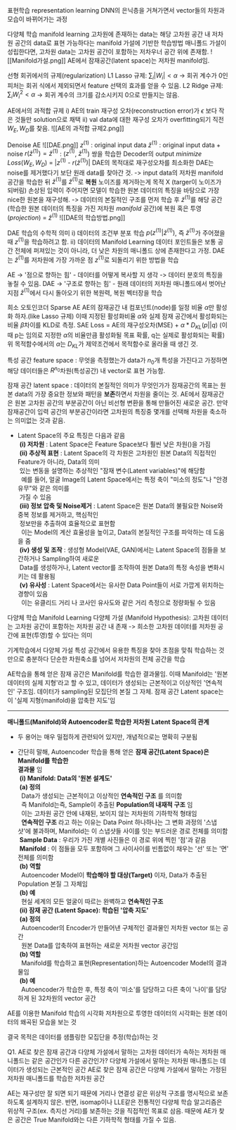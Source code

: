 표현학습 representation learning
DNN의 은닉층을 거쳐가면서 vector들의 차원과 모습이 바뀌어가는 과정

다양체 학습 manifold learning
고차원에 존재하는 data는 해당 고차원 공간 내 저차원 공간의 data로 표현 가능하다는 manifold 가설에 기반한 학습방법
매니폴드 가설이 성립한다면, 고차원 data는 고차원 공간이 포함하는 저차우너 공간 위에 존재함.
![[Manifold가설.png]]
AE에서 잠재공간(latent space)는 저차원 manifold임.

선형 회귀에서의 규제(regularization)
L1 Lasso 규제: $\sum_i |W_i| < \alpha$
	-> 회귀 계수가 0인 피처는 회귀 식에서 제외되면서 feature 선택의 효과를 얻을 수 있음.
L2 Ridge 규제: $\sum_i W_i^2 < \alpha$
	-> 회귀 계수의 크기를 감소시키지  0으로 만들지는 않음.

AE에서의 과적합 규제
i) AE의 train 재구성 오차(reconstruction error)가 $\epsilon$ 보다 작은 것들만 solution으로 채택
ii) val data에 대한 재구성 오차가 overfitting되기 직전 $W_E, W_D$를 찾음.
![[AE의 과적합 규제2.png]]

Denoise AE
![[DAE.png]]
$z^{(1)}$ : original input data
$\check z^{(1)}$ : original input data + noise
$r(\check z^{(1)}) = \hat z^{(1)}$ : ($z^{(1)}$, $\check z^{(1)}$) 쌍을 학습한 Decoder의 output
$minimize$  $Loss(W_E, W_D)$ = |$z^{(1)}$ - $r(\check z^{(1)})$|
DAE의 목적대로 재구성오차를 최소화한 DAE는 noise를 제거했다기 보단 원래 data를 찾아간 것.
	-> input data의 저차원 manifold 공간을 학습한 뒤 $\check z^{(1)}$를 $\hat z^{(1)}$로 **복원**
노이즈를 제거하는게 목적 X (targer이 노이즈가 되버림)
손상된 입력이 주어지면 모델이 학습한 원본 데이터의 특징을 바탕으로 가장 nice한 원본을 재구성해.
	-> 데이터의 본질적인 구조를 먼저 학습 후 $\check z^{(1)}$를 해당 공간(학습한 원본 데이터의 특징을 가진 저차원 $manifold$ 공간)에 복원 혹은 투영($projection$) = $\hat z^{(1)}$
![[DAE의 학습방법.png]]

DAE 학습의 수학적 의미
i) 데이터의 조건부 분포 학습
$p(z^{(1)}|\check z^{(1)})$, 즉 $\check z^{(1)}$가 주어졌을 때 $z^{(1)}$을 학습하려고 함.
ii) 데이터의 Manifold Learning
데이터 포인트들은 보통 공간 전체에 퍼져있는 것이 아니라, 더 낮은 차원의 매니폴드 상에 존재한다고 가정.
DAE는 $\check z^{(1)}$를 저차원에 가장 가까운 점 $z^{(1)}$로 되돌리기 위한 방법을 학습

AE -> '점으로 향하는 힘'
	- 데이터를 어떻게 복사할 지 생각 -> 데이터 분호의 특징을 놓칠 수 있음.
DAE -> '구조로 향하는 힘'
	- 원래 데이터의 저차원 매니폴드에서 벗어난 지점 $\check z^{(1)}$에서 다시 돌아오기 위한 복원력, 복원 벡터장을 학습

희소 오토인코더 Sparse AE
AE의 잠재공간 내 컴포넌트(node)를 일정 비율 $\alpha$만 활성화 하자.(like Lasso 규제)
이때 지정된 활성화비율 $\alpha$와 실제 잠재 공간에서 활성화되는 비율 $\beta$차이를 KLD로 측정.
SAE Loss = AE의 재구성오차(MSE) + $\alpha * D_{KL}(p||q)$
(이때 p는 임의로 지정한 $\alpha$의 비율만큼 활성화될 목표 확률, q는 실제로 활성화되는 확률)
위 목적함수에서의 $\alpha$는 $D_{KL}$가 제약조건에서 목적함수로 올라올 때 생긴 것.

특성 공간 feature space : 무엇을 측정했는가
data가 $n_0$개 특성을 가진다고 가정하면 해당 데이터들은 $R^{n_0}$차원(특성공간) 내 vector로 표현 가능함.

잠재 공간 latent space : 데이터의 본질적인 의미가 무엇인가가
잠재공간의 목표는 원본 data의 가장 중요한 정보와 패턴을 **보존**하면서 차원을 줄이는 것.
AE에서 잠재공간은 원본 고차원 공간의 부분공간이 아닌 비선형 변환을 통해 만들어진 새로운 공간.
만약 잠재공간이 입력 공간의 부분공간이라면 고차원의 특징중 몇개를 선택해 차원을 축소하는 의미없는 것과 같음.
- Latent Space의 주요 특징은 다음과 같음  
     **(i) 저차원** : Latent Space은 Feature Space보다 훨씬 낮은 차원()을 가짐  
     **(ii) 추상적 표현** : Latent Space의 각 차원은 고차원인 원본 Data의 직접적인 Feature가 아니라, Data의 의미  
     있는 변동을 설명하는 추상적인 "잠재 변수(Latent variables)"에 해당함  
      예를 들어, 얼굴 Image의 Latent Space에서는 특정 축이 "미소의 정도"나 "안경 유무"와 같은 의미를  
     가질 수 있음  
     **(iii) 정보 압축 및 Noise제거** : Latent Space은 원본 Data의 불필요한 Noise와 중복 정보를 제거하고, 핵심적인  
     정보만을 추출하여 효율적으로 표현함  
      이는 Model의 계산 효율성을 높이고, Data의 본질적인 구조를 파악하는 데 도움을 줌  
     **(iv) 생성 및 조작** : 생성형 Model(VAE, GAN)에서는 Latent Space의 점들을 보간하거나 Sampling하여 새로운  
     Data를 생성하거나, Latent vector를 조작하여 원본 Data의 특정 속성을 변화시키는 데 활용됨  
     **(v) 유사성** : Latent Space에서는 유사한 Data Point들이 서로 가깝게 위치하는 경향이 있음  
      이는 유클리드 거리 나 코사인 유사도와 같은 거리 측정으로 정량화될 수 있음

다양체 학습 Manifold Learning
다양체 가설 (Manifold Hypothesis):
고차원 데이터는 고차원 공간이 포함하는 저차원 공간 내 존재
-> 희소한 고차원 데이터를 저차원 공간에 표현(투영)할 수 있다는 의미

기계학습에서 다양체 가설
특성 공간에서 유용한 특징을 찾아 초점을 맞춰 학습하는 것만으로 충분하다
단순한 차원축소를 넘어서 저차원의 전체 공간을 학습

AE학습을 통해 얻은 잠재 공간은 Manifold를 학습한 결과물임.
이때 Manifold는 '원본 데이터의 실제 지형'라고 할 수 있고, 데이터가 생성되는 근본적이고 이상적인 '연속적인' 구조임. 데이터가 sampling된 모집단의 본질 그 자체.
잠재 공간 Latent space는 이 '실제 지형(manifold)을 압축한 지도'임

---

**매니폴드(Manifold)와 Autoencoder로 학습한 저차원 Latent Space의 관계**  

- 두 용어는 매우 밀접하게 관련되어 있지만, 개념적으로는 명확히 구분됨  
    
- 간단히 말해, Autoencoder 학습을 통해 얻은 **잠재 공간(Latent Space)은 Manifold를 학습한  
    결과물** 임  
     **(i) Manifold: Data의 '원본 설계도'**  
     **(a) 정의**  
      Data가 생성되는 근본적이고 이상적인 **연속적인 구조** 를 의미함  
      즉 Manifold는즉, Sample이 추출된 **Population의 내재적 구조** 임  
      이는 고차원 공간 안에 내재된, 보이지 않는 저차원의 기하학적 형태임  
      **연속적인 구조** 라고 하는 이유는 Data Point 하나하나는 그 변화 과정의 '스냅샷'에 불과하며, Manifold는 이 스냅샷들 사이를 잇는 부드러운 경로 전체를 의미함  
     **Sample Data** : 우리가 가진 개별 사진들은 이 경로 위에 찍힌 '점'과 같음  
     **Manifold** : 이 점들을 모두 포함하며 그 사이사이를 빈틈없이 채우는 '선' 또는 '면' 전체를 의미함  
     **(b) 역할**  
      Autoencoder Model이 **학습해야 할 대상(Target)** 이자, Data가 추출된 Population 본질 그 자체임  
     **(b) 예**  
      현실 세계의 모든 얼굴이 따르는 완벽하고 **연속적인 구조**  
     **(ii) 잠재 공간 (Latent Space): 학습된 '압축 지도'**  
     **(a) 정의**  
      Autoencoder의 Encoder가 만들어낸 구체적인 결과물인 저차원 vector 또는 공간  
      원본 Data를 압축하여 표현하는 새로운 저차원 vector 공간임  
     **(b) 역할**  
      Manifold를 학습하고 표현(Representation)하는 Autoencoder Model의 결과물임  
     **(b) 예**  
      Autoencoder가 학습한 후, 특정 축이 '미소'를 담당하고 다른 축이 '나이'를 담당하게 된 32차원의 vector 공간

AE를 이용한 Manifold 학습의 시각화
저차원으로 투영한 데이터의 시각화는 원본 데이터의 왜곡된 모습을 보는 것

결국 목적은 데이터를 샘플링한 모집단을 추정(학습)하는 것

Q1. AE로 찾은 잠재 공간과 다양체 가설에서 말하는 고차원 데이터가 속하는 저차원 매니폴드는 같은 공간인가 다른 공간인가?
다양체 가설에서 말하는 저차원 매니폴드는 데이터가 생성되는 근본적인 공간
AE로 찾은 잠재 공간은 다양체 가설에서 말하는 가정된 저차원 매니폴드를 학습한 저차원 공간

AE는 재구성만 잘 되면 되기 때문에 거리나 연결성 같은 위상적 구조를 명시적으로 보존하도록 설계하지 않은.
반면, isomap이나 LLE같은 전통적인 다양체 학습 알고리즘은 위상적 구조(ex. 측지선 거리)를 보존하는 것을 직접적인 목표로 삼음.
때문에 AE가 찾은 공간은 True Manifold와는 다른 기하학적 형태를 가질 수 있음.


